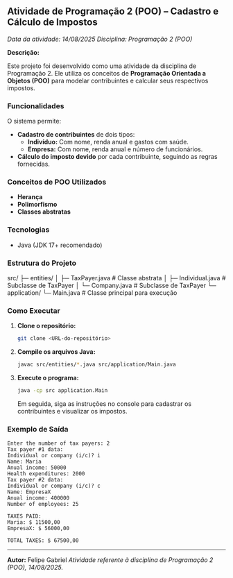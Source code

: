 ## Atividade de Programação 2 (POO) – Cadastro e Cálculo de Impostos

*Data da atividade: 14/08/2025*
*Disciplina: Programação 2 (POO)*

**Descrição:**

Este projeto foi desenvolvido como uma atividade da disciplina de Programação 2. Ele utiliza os conceitos de **Programação Orientada a Objetos (POO)** para modelar contribuintes e calcular seus respectivos impostos.

### Funcionalidades

O sistema permite:

* **Cadastro de contribuintes** de dois tipos:
    * **Indivíduo:** Com nome, renda anual e gastos com saúde.
    * **Empresa:** Com nome, renda anual e número de funcionários.
* **Cálculo do imposto devido** por cada contribuinte, seguindo as regras fornecidas.

### Conceitos de POO Utilizados

* **Herança**
* **Polimorfismo**
* **Classes abstratas**

### Tecnologias

* Java (JDK 17+ recomendado)

### Estrutura do Projeto

src/
├─ entities/
│  ├─ TaxPayer.java        # Classe abstrata
│  ├─ Individual.java      # Subclasse de TaxPayer
│  └─ Company.java         # Subclasse de TaxPayer
└─ application/
└─ Main.java            # Classe principal para execução


### Como Executar

1.  **Clone o repositório:**
    ```bash
    git clone <URL-do-repositório>
    ```

2.  **Compile os arquivos Java:**
    ```bash
    javac src/entities/*.java src/application/Main.java
    ```

3.  **Execute o programa:**
    ```bash
    java -cp src application.Main
    ```
    Em seguida, siga as instruções no console para cadastrar os contribuintes e visualizar os impostos.

### Exemplo de Saída
```
Enter the number of tax payers: 2
Tax payer #1 data:
Individual or company (i/c)? i
Name: Maria
Anual income: 50000
Health expenditures: 2000
Tax payer #2 data:
Individual or company (i/c)? c
Name: EmpresaX
Anual income: 400000
Number of employees: 25

TAXES PAID:
Maria: $ 11500,00
EmpresaX: $ 56000,00

TOTAL TAXES: $ 67500,00
```


---

**Autor:** Felipe Gabriel
*Atividade referente à disciplina de Programação 2 (POO), 14/08/2025.*

